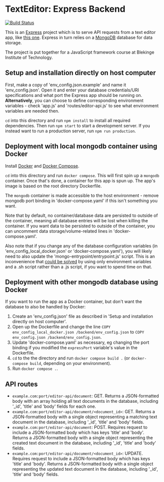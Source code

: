# TextEditor: Express Backend
[![Build Status](https://app.travis-ci.com/datalowe/text-editor-backend.svg?branch=main)](https://app.travis-ci.com/datalowe/text-editor-backend)

This is an [Express](https://expressjs.com) project which is to serve API requests from a text editor app, like [this one](https://github.com/datalowe/text-editor-angular). Express in turn relies on a [MongoDB](https://www.mongodb.com/) database for data storage.

The project is put together for a JavaScript framework course at Blekinge Institute of Technology.

## Setup and installation directly on host computer
First, make a copy of 'env_config.json.example' and name it 'env_config.json'. Open it and enter your database credentials/URI specifications and what port the Express app should be running on. __Alternatively__, you can choose to define corresponding environment variables - check 'app.js' and 'routes/editor-api.js' to see what environment variables are needed then.

`cd` into this directory and run `npm install` to install all required dependencies. Then run `npm start` to start a development server. If you instead want to run a production server, run `npm run production`.

## Deployment with local mongodb container using Docker
Install [Docker](https://www.docker.com/) and [Docker Compose](https://docs.docker.com/compose/).

`cd` into this directory and run `docker compose`. This will first spin up a `mongodb` container. Once that's done, a container for this app is spun up. The app's image is based on the root directory Dockerfile.

The `mongodb` container is made accessible to the host environment - remove mongodb port binding in 'docker-compose.yaml' if this isn't something you want.

Note that by default, no container/database data are persisted to outside of the container, meaning all database entries will be lost when killing the container. If you want data to be persisted to outside of the container, you can uncomment data storage/volume-related lines in 'docker-compose.yaml'. 

Also note that if you change any of the database configuration variables (in 'env_config_local_docker.json' or 'docker-compose.yaml'), you will likely need to also update the 'mongo-entrypoint/entrypoint.js' script. This is an inconvenience that [could be solved](https://stackoverflow.com/questions/64606674/how-can-i-pass-environment-variables-to-mongo-docker-entrypoint-initdb-d) by using only environment variables and a .sh script rather than a .js script, if you want to spend time on that.

## Deployment with other mongodb database using Docker
If you want to run the app as a Docker container, but don't want the database to also be handled by Docker: 
1. Create an 'env_config.json' file as described in 'Setup and installation directly on host computer'. 
2. Open up the Dockerfile and change the line `COPY env_config_local_docker.json /backend/env_config.json` to `COPY env_config.json /backend/env_config.json`.
3. Update 'docker-compose.yaml' as necessary, eg changing the port binding if you modified the `expressPort` variable's value in the Dockerfile.
3. `cd` to the the directory and run `docker compose build .` (or `docker-compose build`, depending on your environment).
4. Run `docker compose .`.

## API routes
* `example.com:port/editor-api/document`: GET. Returns a JSON-formatted body with an array holding all text documents in the database, including '_id', 'title' and 'body' fields for each one.
* `example.com:port/editor-api/document/<document_id>`: GET. Returns a JSON-formatted body with a single object representing a matching text document in the database, including '_id', 'title' and 'body' fields.
* `example.com:port/editor-api/document`: POST. Requires request to include a JSON-formatted body which has keys 'title' and 'body'. Returns a JSON-formatted body with a single object representing the created text document in the database, including '_id', 'title' and 'body' fields.
* `example.com:port/editor-api/document/<document_id>`: UPDATE. Requires request to include a JSON-formatted body which has keys 'title' and 'body'. Returns a JSON-formatted body with a single object representing the updated text document in the database, including '_id', 'title' and 'body' fields.
